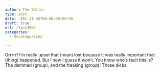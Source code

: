 ```yaml
---
author: The Editor
type: post
date: -001-11-30T00:00:00+00:00
draft: true
url: /?p=14967
categories:
  - Uncategorized

---
```

Grrrrr! I&#8217;m really upset that (noun) lost because it was really important that (thing) happened. But I now I guess it won&#8217;t. You know who&#8217;s fault this is? The dammed (group), and the freaking (group)! Those dicks.